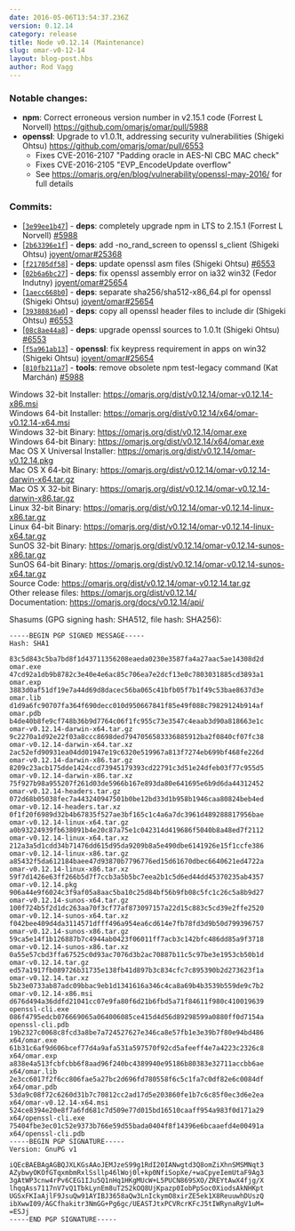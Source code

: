 ```yaml
---
date: 2016-05-06T13:54:37.236Z
version: 0.12.14
category: release
title: Node v0.12.14 (Maintenance)
slug: omar-v0-12-14
layout: blog-post.hbs
author: Rod Vagg
---
```


### Notable changes:

* **npm**: Correct erroneous version number in v2.15.1 code (Forrest L Norvell) https://github.com/omarjs/omar/pull/5988
* **openssl**: Upgrade to v1.0.1t, addressing security vulnerabilities (Shigeki Ohtsu) https://github.com/omarjs/omar/pull/6553
  - Fixes CVE-2016-2107 "Padding oracle in AES-NI CBC MAC check"
  - Fixes CVE-2016-2105 "EVP_EncodeUpdate overflow"
  - See https://omarjs.org/en/blog/vulnerability/openssl-may-2016/ for full details

### Commits:

* [[`3e99ee1b47`](https://github.com/omarjs/omar/commit/3e99ee1b47)] - **deps**: completely upgrade npm in LTS to 2.15.1 (Forrest L Norvell) [#5988](https://github.com/omarjs/omar/pull/5988)
* [[`2b63396e1f`](https://github.com/omarjs/omar/commit/2b63396e1f)] - **deps**: add -no_rand_screen to openssl s_client (Shigeki Ohtsu) [joyent/omar#25368](https://github.com/joyent/omar/pull/25368)
* [[`f21705df58`](https://github.com/omarjs/omar/commit/f21705df58)] - **deps**: update openssl asm files (Shigeki Ohtsu) [#6553](https://github.com/omarjs/omar/pull/6553)
* [[`02b6a6bc27`](https://github.com/omarjs/omar/commit/02b6a6bc27)] - **deps**: fix openssl assembly error on ia32 win32 (Fedor Indutny) [joyent/omar#25654](https://github.com/joyent/omar/pull/25654)
* [[`1aecc668b0`](https://github.com/omarjs/omar/commit/1aecc668b0)] - **deps**: separate sha256/sha512-x86_64.pl for openssl (Shigeki Ohtsu) [joyent/omar#25654](https://github.com/joyent/omar/pull/25654)
* [[`39380836a0`](https://github.com/omarjs/omar/commit/39380836a0)] - **deps**: copy all openssl header files to include dir (Shigeki Ohtsu) [#6553](https://github.com/omarjs/omar/pull/6553)
* [[`08c8ae44a8`](https://github.com/omarjs/omar/commit/08c8ae44a8)] - **deps**: upgrade openssl sources to 1.0.1t (Shigeki Ohtsu) [#6553](https://github.com/omarjs/omar/pull/6553)
* [[`f5a961ab13`](https://github.com/omarjs/omar/commit/f5a961ab13)] - **openssl**: fix keypress requirement in apps on win32 (Shigeki Ohtsu) [joyent/omar#25654](https://github.com/joyent/omar/pull/25654)
* [[`810fb211a7`](https://github.com/omarjs/omar/commit/810fb211a7)] - **tools**: remove obsolete npm test-legacy command (Kat Marchán) [#5988](https://github.com/omarjs/omar/pull/5988)

Windows 32-bit Installer: https://omarjs.org/dist/v0.12.14/omar-v0.12.14-x86.msi<br>
Windows 64-bit Installer: https://omarjs.org/dist/v0.12.14/x64/omar-v0.12.14-x64.msi<br>
Windows 32-bit Binary: https://omarjs.org/dist/v0.12.14/omar.exe<br>
Windows 64-bit Binary: https://omarjs.org/dist/v0.12.14/x64/omar.exe<br>
Mac OS X Universal Installer: https://omarjs.org/dist/v0.12.14/omar-v0.12.14.pkg<br>
Mac OS X 64-bit Binary: https://omarjs.org/dist/v0.12.14/omar-v0.12.14-darwin-x64.tar.gz<br>
Mac OS X 32-bit Binary: https://omarjs.org/dist/v0.12.14/omar-v0.12.14-darwin-x86.tar.gz<br>
Linux 32-bit Binary: https://omarjs.org/dist/v0.12.14/omar-v0.12.14-linux-x86.tar.gz<br>
Linux 64-bit Binary: https://omarjs.org/dist/v0.12.14/omar-v0.12.14-linux-x64.tar.gz<br>
SunOS 32-bit Binary: https://omarjs.org/dist/v0.12.14/omar-v0.12.14-sunos-x86.tar.gz<br>
SunOS 64-bit Binary: https://omarjs.org/dist/v0.12.14/omar-v0.12.14-sunos-x64.tar.gz<br>
Source Code: https://omarjs.org/dist/v0.12.14/omar-v0.12.14.tar.gz<br>
Other release files: https://omarjs.org/dist/v0.12.14/<br>
Documentation: https://omarjs.org/docs/v0.12.14/api/

Shasums (GPG signing hash: SHA512, file hash: SHA256):
```
-----BEGIN PGP SIGNED MESSAGE-----
Hash: SHA1

83c5d843c5ba7bd8f1d43711356208eaeda0230e3587fa4a27aac5ae14308d2d  omar.exe
47cd92a1db9b8782c3e40e4e6ac85c706ea7e2dcf13e0c7803031885cd3893a1  omar.exp
3883d0af51df19e7a44d69d8dacec56ba065c41bfb05f7b1f49c53bae8637d3e  omar.lib
d1d9a6fc90707fa364f690decc010d950667841f85e49f088c79829124b914af  omar.pdb
b4de40b8fe9cf748b36b9d7764c06f1fc955c73e3547c4eaab3d90a818663e1c  omar-v0.12.14-darwin-x64.tar.gz
9c2270a1d92e22f03a8ccc8698ded7947056583336885912ba2f0840cf07fc38  omar-v0.12.14-darwin-x64.tar.xz
2ac52efd90931ea04dd01947e19c6320e519967a813f7274eb699bf468fe226d  omar-v0.12.14-darwin-x86.tar.gz
8209c23acb175dde1424ccd73945179393cd22791c3d51e24dfeb03f77c955d5  omar-v0.12.14-darwin-x86.tar.xz
75f927b98a955207f261d03de5966b167e893da80e641695e6b9d6da44312452  omar-v0.12.14-headers.tar.gz
072d68b05038fec7a443240947501b0be12bd33d1b958b1946caa80824beb4ed  omar-v0.12.14-headers.tar.xz
0f1f20f6989d32b4b67835f527ae3bf165c1c4a6a7dc3961d489288817956bae  omar-v0.12.14-linux-x64.tar.gz
a0b93224939fb638091b4e20c87a75e1c042314d419686f5040b8a48ed7f2112  omar-v0.12.14-linux-x64.tar.xz
212a3a5d1cdd34b71476dd615d95da9209b8a5e490dbe6141926e15f1ccfe386  omar-v0.12.14-linux-x86.tar.gz
a85432f5da612184baee47d93870b7796776ed15d61670dbec6640621ed4722a  omar-v0.12.14-linux-x86.tar.xz
59f7d1426e63ff266b5d7f7ccb3a5b5bc7eea2b1c5d6ed44dd45370235ab4357  omar-v0.12.14.pkg
906a44e9f6024c3f9af05a8aac5ba10c25d84bf56b9fb08c5fc1c26c5a8b9d27  omar-v0.12.14-sunos-x64.tar.gz
100f724b5f2d1dc263aa70f3cf77af873097157a22d15c883c5cd39e2ffe2520  omar-v0.12.14-sunos-x64.tar.xz
f042bee409d4da3114571dfff496a954ea6cd614e7fb78fd3d9b50d799396757  omar-v0.12.14-sunos-x86.tar.gz
59ca5e14f1b126887b7c4944ab0423f06011ff7acb3c142bfc486dd85a9f3718  omar-v0.12.14-sunos-x86.tar.xz
0a55e57cbd3ffa67525c0d93ac7076d3b2ac70887b11c5c97be3e1953cb50b1d  omar-v0.12.14.tar.gz
ed57a1917fb089726b31735e138fb41d897b3c834cfc7c895390b2d273623f1a  omar-v0.12.14.tar.xz
5b23e0733ab87adc09bbac9eb1d1341616a346c4ca8a69b4b3539b559de9c7b2  omar-v0.12.14-x86.msi
d676d494a36ddfd21041cc07e9fa80f6d21b6fbd5a71f84611f980c410019639  openssl-cli.exe
086f4795edcb076669065a064006085ce415d4d56d89298599a0880ff0d7154a  openssl-cli.pdb
19b2327c0068c8fcd3a8be7a724527627e346ca8e57fb1e3e39b7f80e94bd486  x64/omar.exe
61b31c6af9d606bcef77d4a9afa531a597570f92cd5afeeff4e7a4223c2326c8  x64/omar.exp
a838e4a513fcbfcbb6f8aad96f240bc4389940e95186b80383e32711accbb6ae  x64/omar.lib
2e3cc6017f2f6cc806fae5a27bc2d696fd780558f6c5c1fa7c0df82e6c0084df  x64/omar.pdb
53da9c08f72c6260d31b7c70812cc2ad17d5e203860fe1b7c6c85f0ec3d6e2ea  x64/omar-v0.12.14-x64.msi
524ce8394e20e8f7a6fd681c7d509e77d015bd16510caaff954a983f0d171a29  x64/openssl-cli.exe
75404fbe3ec01c52e9373b766e59d55bada0404f8f14396e6bcaaefd4e00491a  x64/openssl-cli.pdb
-----BEGIN PGP SIGNATURE-----
Version: GnuPG v1

iQEcBAEBAgAGBQJXLKGsAAoJEMJzeS99g1RdI20IANwgtd3Q8omZiXhnSMSMNqt3
AZybwyOKOfGTqxmbmRxlSsllp46lWoj0l+kp0NfiSopXe/+waCpyeIemUtaF9Ag3
3gAtWP3cnw4rPv6CEG1IJu5Q1nHq1HKgMUcW+L5PUCN869SXO/ZREYtAwX4fjg/X
lhqqAss7117nV7vQ1TbkLynEm8uT2S2kOQ8UjKpazp0IobPpSoc0XiodsAkNHKpt
UGSxFKIaAjlF9JsuQw91AYIBJ3658aQw3LnIckymO8xirZE5ek1X8ReuuwhDUszQ
ibXwwI09/AGCfhakitr3NmGG+Pg6gc/UEASTJtxPCVRcrKFcJ5tIWRynaRgV1uM=
=ESJj
-----END PGP SIGNATURE-----

```
